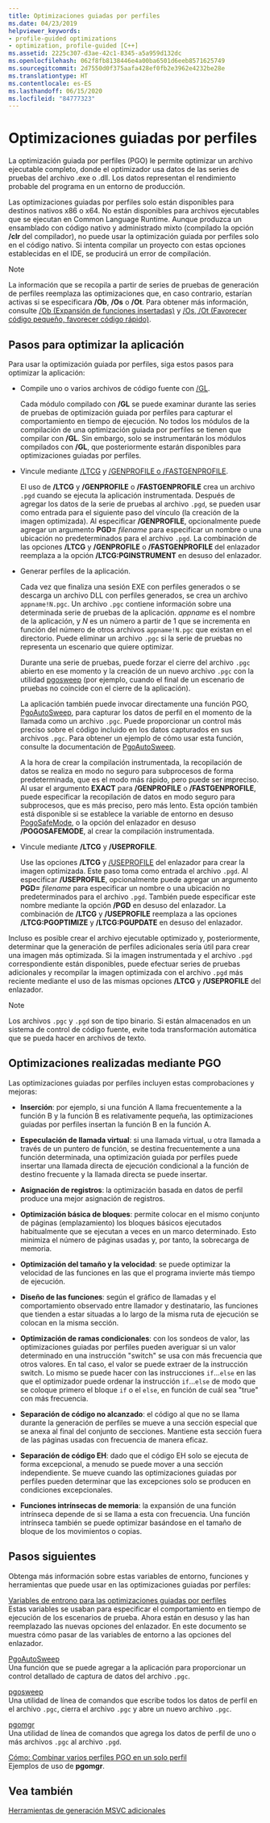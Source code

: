 ```yaml
---
title: Optimizaciones guiadas por perfiles
ms.date: 04/23/2019
helpviewer_keywords:
- profile-guided optimizations
- optimization, profile-guided [C++]
ms.assetid: 2225c307-d3ae-42c1-8345-a5a959d132dc
ms.openlocfilehash: 062f8fb8138446e4a00ba6501d6eeb8571625749
ms.sourcegitcommit: 2d7550d0f375aafa428ef0fb2e3962e4232be28e
ms.translationtype: HT
ms.contentlocale: es-ES
ms.lasthandoff: 06/15/2020
ms.locfileid: "84777323"
---
```

# <a name="profile-guided-optimizations"></a>Optimizaciones guiadas por perfiles

La optimización guiada por perfiles (PGO) le permite optimizar un archivo ejecutable completo, donde el optimizador usa datos de las series de pruebas del archivo .exe o .dll. Los datos representan el rendimiento probable del programa en un entorno de producción.

Las optimizaciones guiadas por perfiles solo están disponibles para destinos nativos x86 o x64. No están disponibles para archivos ejecutables que se ejecutan en Common Language Runtime. Aunque produzca un ensamblado con código nativo y administrado mixto (compilado la opción **/clr** del compilador), no puede usar la optimización guiada por perfiles solo en el código nativo. Si intenta compilar un proyecto con estas opciones establecidas en el IDE, se producirá un error de compilación.

> [!NOTE]
> La información que se recopila a partir de series de pruebas de generación de perfiles reemplaza las optimizaciones que, en caso contrario, estarían activas si se especificara **/Ob**, **/Os** o **/Ot**. Para obtener más información, consulte [/Ob (Expansión de funciones insertadas)](reference/ob-inline-function-expansion.md) y [/Os, /Ot (Favorecer código pequeño, favorecer código rápido)](reference/os-ot-favor-small-code-favor-fast-code.md).

## <a name="steps-to-optimize-your-app"></a>Pasos para optimizar la aplicación

Para usar la optimización guiada por perfiles, siga estos pasos para optimizar la aplicación:

- Compile uno o varios archivos de código fuente con [/GL](reference/gl-whole-program-optimization.md).

   Cada módulo compilado con **/GL** se puede examinar durante las series de pruebas de optimización guiada por perfiles para capturar el comportamiento en tiempo de ejecución. No todos los módulos de la compilación de una optimización guiada por perfiles se tienen que compilar con **/GL**. Sin embargo, solo se instrumentarán los módulos compilados con **/GL**, que posteriormente estarán disponibles para optimizaciones guiadas por perfiles.

- Vincule mediante [/LTCG](reference/ltcg-link-time-code-generation.md) y [/GENPROFILE o /FASTGENPROFILE](reference/genprofile-fastgenprofile-generate-profiling-instrumented-build.md).

   El uso de **/LTCG** y **/GENPROFILE** o **/FASTGENPROFILE** crea un archivo `.pgd` cuando se ejecuta la aplicación instrumentada. Después de agregar los datos de la serie de pruebas al archivo `.pgd`, se pueden usar como entrada para el siguiente paso del vínculo (la creación de la imagen optimizada). Al especificar **/GENPROFILE**, opcionalmente puede agregar un argumento **PGD=** _filename_ para especificar un nombre o una ubicación no predeterminados para el archivo `.pgd`. La combinación de las opciones **/LTCG** y **/GENPROFILE** o **/FASTGENPROFILE** del enlazador reemplaza a la opción **/LTCG:PGINSTRUMENT** en desuso del enlazador.

- Generar perfiles de la aplicación.

   Cada vez que finaliza una sesión EXE con perfiles generados o se descarga un archivo DLL con perfiles generados, se crea un archivo `appname!N.pgc`. Un archivo `.pgc` contiene información sobre una determinada serie de pruebas de la aplicación. *appname* es el nombre de la aplicación, y *N* es un número a partir de 1 que se incrementa en función del número de otros archivos `appname!N.pgc` que existan en el directorio. Puede eliminar un archivo `.pgc` si la serie de pruebas no representa un escenario que quiere optimizar.

   Durante una serie de pruebas, puede forzar el cierre del archivo `.pgc` abierto en ese momento y la creación de un nuevo archivo `.pgc` con la utilidad [pgosweep](pgosweep.md) (por ejemplo, cuando el final de un escenario de pruebas no coincide con el cierre de la aplicación).

   La aplicación también puede invocar directamente una función PGO, [PgoAutoSweep](pgoautosweep.md), para capturar los datos de perfil en el momento de la llamada como un archivo `.pgc`. Puede proporcionar un control más preciso sobre el código incluido en los datos capturados en sus archivos `.pgc`. Para obtener un ejemplo de cómo usar esta función, consulte la documentación de [PgoAutoSweep](pgoautosweep.md).

   A la hora de crear la compilación instrumentada, la recopilación de datos se realiza en modo no seguro para subprocesos de forma predeterminada, que es el modo más rápido, pero puede ser impreciso. Al usar el argumento **EXACT** para **/GENPROFILE** o **/FASTGENPROFILE**, puede especificar la recopilación de datos en modo seguro para subprocesos, que es más preciso, pero más lento. Esta opción también está disponible si se establece la variable de entorno en desuso [PogoSafeMode](environment-variables-for-profile-guided-optimizations.md#pogosafemode), o la opción del enlazador en desuso **/POGOSAFEMODE**, al crear la compilación instrumentada.

- Vincule mediante **/LTCG** y **/USEPROFILE**.

   Use las opciones **/LTCG** y [/USEPROFILE](reference/useprofile.md) del enlazador para crear la imagen optimizada. Este paso toma como entrada el archivo `.pgd`. Al especificar **/USEPROFILE**, opcionalmente puede agregar un argumento **PGD=** _filename_ para especificar un nombre o una ubicación no predeterminados para el archivo `.pgd`. También puede especificar este nombre mediante la opción **/PGD** en desuso del enlazador. La combinación de **/LTCG** y **/USEPROFILE** reemplaza a las opciones **/LTCG:PGOPTIMIZE** y **/LTCG:PGUPDATE** en desuso del enlazador.

Incluso es posible crear el archivo ejecutable optimizado y, posteriormente, determinar que la generación de perfiles adicionales sería útil para crear una imagen más optimizada. Si la imagen instrumentada y el archivo `.pgd` correspondiente están disponibles, puede efectuar series de pruebas adicionales y recompilar la imagen optimizada con el archivo `.pgd` más reciente mediante el uso de las mismas opciones **/LTCG** y **/USEPROFILE** del enlazador.

> [!NOTE]
> Los archivos `.pgc` y `.pgd` son de tipo binario. Si están almacenados en un sistema de control de código fuente, evite toda transformación automática que se pueda hacer en archivos de texto.

## <a name="optimizations-performed-by-pgo"></a>Optimizaciones realizadas mediante PGO

Las optimizaciones guiadas por perfiles incluyen estas comprobaciones y mejoras:

- **Inserción**: por ejemplo, si una función A llama frecuentemente a la función B y la función B es relativamente pequeña, las optimizaciones guiadas por perfiles insertan la función B en la función A.

- **Especulación de llamada virtual**: si una llamada virtual, u otra llamada a través de un puntero de función, se destina frecuentemente a una función determinada, una optimización guiada por perfiles puede insertar una llamada directa de ejecución condicional a la función de destino frecuente y la llamada directa se puede insertar.

- **Asignación de registros**: la optimización basada en datos de perfil produce una mejor asignación de registros.

- **Optimización básica de bloques**: permite colocar en el mismo conjunto de páginas (emplazamiento) los bloques básicos ejecutados habitualmente que se ejecutan a veces en un marco determinado. Esto minimiza el número de páginas usadas y, por tanto, la sobrecarga de memoria.

- **Optimización del tamaño y la velocidad**: se puede optimizar la velocidad de las funciones en las que el programa invierte más tiempo de ejecución.

- **Diseño de las funciones**: según el gráfico de llamadas y el comportamiento observado entre llamador y destinatario, las funciones que tienden a estar situadas a lo largo de la misma ruta de ejecución se colocan en la misma sección.

- **Optimización de ramas condicionales**: con los sondeos de valor, las optimizaciones guiadas por perfiles pueden averiguar si un valor determinado en una instrucción "switch" se usa con más frecuencia que otros valores.  En tal caso, el valor se puede extraer de la instrucción switch.  Lo mismo se puede hacer con las instrucciones `if`…`else` en las que el optimizador puede ordenar la instrucción `if`…`else` de modo que se coloque primero el bloque `if` o el `else`, en función de cuál sea "true" con más frecuencia.

- **Separación de código no alcanzado**: el código al que no se llama durante la generación de perfiles se mueve a una sección especial que se anexa al final del conjunto de secciones. Mantiene esta sección fuera de las páginas usadas con frecuencia de manera eficaz.

- **Separación de código EH**: dado que el código EH solo se ejecuta de forma excepcional, a menudo se puede mover a una sección independiente. Se mueve cuando las optimizaciones guiadas por perfiles pueden determinar que las excepciones solo se producen en condiciones excepcionales.

- **Funciones intrínsecas de memoria**: la expansión de una función intrínseca depende de si se llama a esta con frecuencia. Una función intrínseca también se puede optimizar basándose en el tamaño de bloque de los movimientos o copias.

## <a name="next-steps"></a>Pasos siguientes

Obtenga más información sobre estas variables de entorno, funciones y herramientas que puede usar en las optimizaciones guiadas por perfiles:

[Variables de entrono para las optimizaciones guiadas por perfiles](environment-variables-for-profile-guided-optimizations.md)<br/>
Estas variables se usaban para especificar el comportamiento en tiempo de ejecución de los escenarios de prueba. Ahora están en desuso y las han reemplazado las nuevas opciones del enlazador. En este documento se muestra cómo pasar de las variables de entorno a las opciones del enlazador.

[PgoAutoSweep](pgoautosweep.md)<br/>
Una función que se puede agregar a la aplicación para proporcionar un control detallado de captura de datos del archivo `.pgc`.

[pgosweep](pgosweep.md)<br/>
Una utilidad de línea de comandos que escribe todos los datos de perfil en el archivo `.pgc`, cierra el archivo `.pgc` y abre un nuevo archivo `.pgc`.

[pgomgr](pgomgr.md)<br/>
Una utilidad de línea de comandos que agrega los datos de perfil de uno o más archivos `.pgc` al archivo `.pgd`.

[Cómo: Combinar varios perfiles PGO en un solo perfil](how-to-merge-multiple-pgo-profiles-into-a-single-profile.md)<br/>
Ejemplos de uso de **pgomgr**.

## <a name="see-also"></a>Vea también

[Herramientas de generación MSVC adicionales](reference/c-cpp-build-tools.md)
